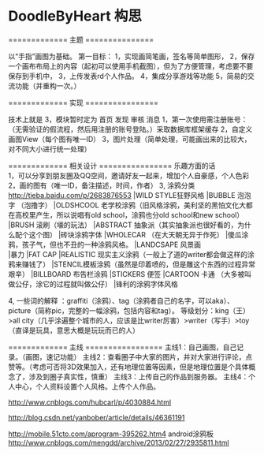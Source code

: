 # DoodleByHeart 构思

=============  			主题	===============

以“手指”画图为基础。
第一目标：
1，实现画简笔画，签名等简单图形，
2，保存一个画布布局上的内容（起初可以使用手机截图），但为了方便管理，考虑要不要保存到手机中，
3，上传发表rd个人作品。
4，集成分享游戏等功能
5，简易的交流功能（并重构一次。）

=============			实现	================

技术上就是
3，模块暂时定为   首页  发现   审核  消息
1，第一次使用需注册账号：（无需验证的假流程，然后用注册的账号登陆。）采取数据库框架缓存
2，自定义画图View（每个图有唯一ID）
3，图片处理（简单处理，可能画出来的比较大，对不同大小进行统一处理）


=============			相关设计 ================
乐趣方面的话  
1，可以分享到朋友圈及QQ空间，邀请好友一起来，增加个人自豪感，个人色彩
2，画的图有（唯一ID，备注描述，时间，作者）
3, 涂鸦分类 http://tieba.baidu.com/p/2683876553
	|WILD STYLE狂野风格
	|BUBBLE 泡泡字 （泡撸字）
	|OLDSHCOOL 老学校涂鸦（旧风格涂鸦，美利坚的黑怕文化大都在高校里产生，所以说唱有old school，涂鸦也分old school和new school）
	|BRUSH 滚刷（壕的玩法）
	|ABSTRACT 抽象派（其实抽象派也很好看的，为什么配个这个图）
	|砖块涂鸦字体 
	|WHOLECAR （在大天朝无异于作死）
	|傻瓜涂鸦，孩子气，但也不丑的一种涂鸦风格。
	|LANDCSAPE 风景画 	
	|暴力
	|FAT CAP
	|REALISTIC 现实主义涂鸦（一般上了道的writer都会做这样的涂鸦来赚钱了） 
	|STENCIL模板涂鸦（虽然是印着喷的，但是雕这个东西的过程异常艰辛）
	|BILLBOARD 布告栏涂鸦 
	|STICKERS 便签
	|CARTOON 卡通 （大多被叫做公仔，涂它的过程就叫做公仔）
	|锋利的涂鸦字体风格
	
4, 一些词的解释 ：graffiti（涂鸦）、tag（涂鸦者自己的名字，可以aka）、
picture（简称pic，完整的一幅涂鸦，包括内容和tag）。
等级划分：king（王）>all city（几乎涂遍整个城市的人，应该是比writer厉害）>writer（写手）>toy（直译是玩具，意思大概是玩玩而已的人）

	

=============			主线     =================
主线1：自己画图，自己记录。（画图，速记功能）
主线2：查看圈子中大家的图片，并对大家进行评论，点赞等。（考虑可否将3D效果加入，还有地理位置等因素，但是地理位置是个具体概念了，涉及到圈子真实性，慎重）
主线3：上传自己的作品到服务器。
主线4：个人中心，个人资料设置个人风格。上传个人作品。

http://www.cnblogs.com/hubcarl/p/4030884.html

http://blog.csdn.net/yanbober/article/details/46361191

http://mobile.51cto.com/aprogram-395262.htm4					android涂鸦板
http://www.cnblogs.com/mengdd/archive/2013/02/27/2935811.html

